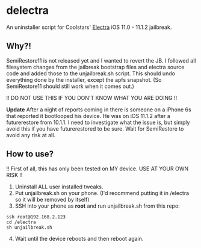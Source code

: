# delectra
An uninstaller script for Coolstars' [Electra](https://github.com/coolstar/electra) iOS 11.0 - 11.1.2 jailbreak.

## Why?!
SemiRestore11 is not released yet and I wanted to revert the JB.
I followed all filesystem changes from the jailbreak bootstrap files and electra source code and added those to the unjailbreak.sh script. This should undo everything done by the installer, except the apfs snapshot. (So SemiRestore11 should still work when it comes out.)

!! DO NOT USE THIS IF YOU DON'T KNOW WHAT YOU ARE DOING !!

**Update**
After a night of reports coming in there is someone on a iPhone 6s that reported it bootlooped his device. He was on iOS 11.1.2 after a futurerestore from 10.1.1. 
I need to investigate what the issue is, but simply avoid this if you have futurerestored to be sure.
Wait for SemiRestore to avoid any risk at all.

## How to use?
!! First of all, this has only been tested on MY device. USE AT YOUR OWN RISK !!
1. Uninstall ALL user installed tweaks.
2. Put unjailbreak.sh on your phone. (I'd recommend putting it in /electra so it will be removed by itself)
3. SSH into your phone as __root__ and run unjailbreak.sh from this repo:
```
ssh root@192.168.2.123
cd /electra
sh unjailbreak.sh
```
4. Wait until the device reboots and then reboot again.